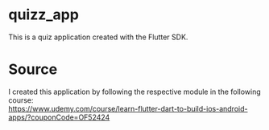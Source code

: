# quizz_app<br>
This is a quiz application created with the Flutter SDK.

# Source<br>
I created this application by following the respective module in the following course:<br>
https://www.udemy.com/course/learn-flutter-dart-to-build-ios-android-apps/?couponCode=OF52424<br>